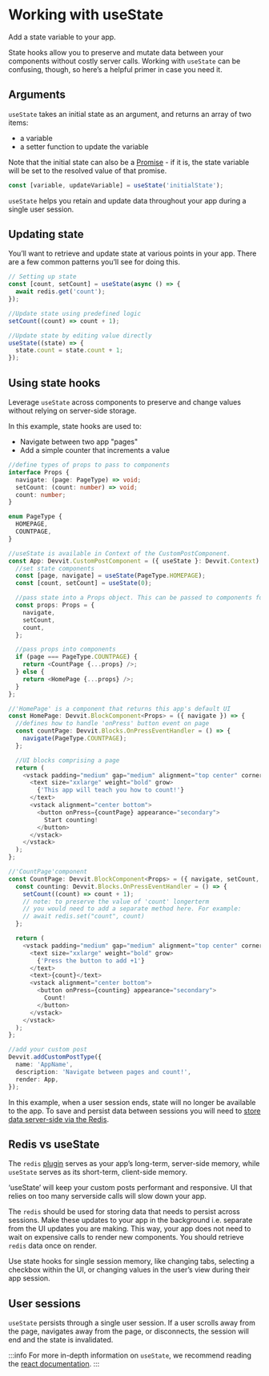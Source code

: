 # Working with useState

Add a state variable to your app.

State hooks allow you to preserve and mutate data between your components without costly server calls. Working with `useState` can be confusing, though, so here’s a helpful primer in case you need it.

## Arguments

`useState` takes an initial state as an argument, and returns an array of two items:

- a variable
- a setter function to update the variable

Note that the initial state can also be a [Promise](https://developer.mozilla.org/en-US/docs/Web/JavaScript/Reference/Global_Objects/Promise) - if it is, the state variable will be set to the resolved value of that promise.

```ts
const [variable, updateVariable] = useState('initialState');
```

`useState` helps you retain and update data throughout your app during a single user session.

## Updating state

You’ll want to retrieve and update state at various points in your app. There are a few common patterns you’ll see for doing this.

```ts
// Setting up state
const [count, setCount] = useState(async () => {
  await redis.get('count');
});

//Update state using predefined logic
setCount((count) => count + 1);

//Update state by editing value directly
useState((state) => {
  state.count = state.count + 1;
});
```

## Using state hooks

Leverage `useState` across components to preserve and change values without relying on server-side storage.

In this example, state hooks are used to:

- Navigate between two app "pages"
- Add a simple counter that increments a value

```ts
//define types of props to pass to components
interface Props {
  navigate: (page: PageType) => void;
  setCount: (count: number) => void;
  count: number;
}

enum PageType {
  HOMEPAGE,
  COUNTPAGE,
}

//useState is available in Context of the CustomPostComponent.
const App: Devvit.CustomPostComponent = ({ useState }: Devvit.Context) => {
  //set state components
  const [page, navigate] = useState(PageType.HOMEPAGE);
  const [count, setCount] = useState(0);

  //pass state into a Props object. This can be passed to components for passing state across componenents in your app
  const props: Props = {
    navigate,
    setCount,
    count,
  };

  //pass props into components
  if (page === PageType.COUNTPAGE) {
    return <CountPage {...props} />;
  } else {
    return <HomePage {...props} />;
  }
};

//'HomePage' is a component that returns this app's default UI
const HomePage: Devvit.BlockComponent<Props> = ({ navigate }) => {
  //defines how to handle 'onPress' button event on page
  const countPage: Devvit.Blocks.OnPressEventHandler = () => {
    navigate(PageType.COUNTPAGE);
  };

  //UI blocks comprising a page
  return (
    <vstack padding="medium" gap="medium" alignment="top center" cornerRadius="medium">
      <text size="xxlarge" weight="bold" grow>
        {'This app will teach you how to count!'}
      </text>
      <vstack alignment="center bottom">
        <button onPress={countPage} appearance="secondary">
          Start counting!
        </button>
      </vstack>
    </vstack>
  );
};

//'CountPage'component
const CountPage: Devvit.BlockComponent<Props> = ({ navigate, setCount, count }, { redis }) => {
  const counting: Devvit.Blocks.OnPressEventHandler = () => {
    setCount((count) => count + 1);
    // note: to preserve the value of 'count' longerterm
    // you would need to add a separate method here. For example:
    // await redis.set("count", count)
  };

  return (
    <vstack padding="medium" gap="medium" alignment="top center" cornerRadius="medium">
      <text size="xxlarge" weight="bold" grow>
        {'Press the button to add +1'}
      </text>
      <text>{count}</text>
      <vstack alignment="center bottom">
        <button onPress={counting} appearance="secondary">
          Count!
        </button>
      </vstack>
    </vstack>
  );
};

//add your custom post
Devvit.addCustomPostType({
  name: 'AppName',
  description: 'Navigate between pages and count!',
  render: App,
});
```

In this example, when a user session ends, state will no longer be available to the app. To save and persist data between sessions you will need to [store data server-side via the Redis](https://developers.reddit.com/docs/redis).

## Redis vs useState

The `redis` [plugin](https://developers.reddit.com/docs/redis) serves as your app’s long-term, server-side memory, while `useState` serves as its short-term, client-side memory.

‘useState’ will keep your custom posts performant and responsive. UI that relies on too many serverside calls will slow down your app.

The `redis` should be used for storing data that needs to persist across sessions. Make these updates to your app in the background i.e. separate from the UI updates you are making. This way, your app does not need to wait on expensive calls to render new components. You should retrieve `redis` data once on render.

Use state hooks for single session memory, like changing tabs, selecting a checkbox within the UI, or changing values in the user’s view during their app session.

## User sessions

`useState` persists through a single user session. If a user scrolls away from the page, navigates away from the page, or disconnects, the session will end and the state is invalidated.

:::info
For more in-depth information on `useState`, we recommend reading the [react documentation](https://react.dev/reference/react/useState).
:::
